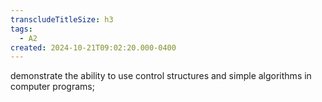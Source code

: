 ```yaml
---
transcludeTitleSize: h3
tags:
  - A2
created: 2024-10-21T09:02:20.000-0400
---
```

demonstrate the ability to use control structures and simple algorithms in computer programs;
